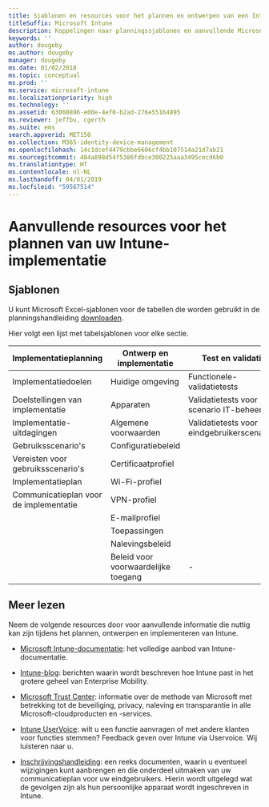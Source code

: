 ```yaml
---
title: Sjablonen en resources voor het plannen en ontwerpen van een Intune-implementatie
titleSuffix: Microsoft Intune
description: Koppelingen naar planningssjablonen en aanvullende Microsoft Intune-informatie die nuttig kan zijn tijdens de planning en het toepassen van de Microsoft Intune-implementatie.
keywords: ''
author: dougeby
ms.author: dougeby
manager: dougeby
ms.date: 01/02/2018
ms.topic: conceptual
ms.prod: ''
ms.service: microsoft-intune
ms.localizationpriority: high
ms.technology: ''
ms.assetid: 63060896-e00e-4ef0-b2ad-276e55164895
ms.reviewer: jeffbu, cgerth
ms.suite: ems
search.appverid: MET150
ms.collection: M365-identity-device-management
ms.openlocfilehash: 14c1dcef4479cbbe6606cf4bb107514a21d7ab21
ms.sourcegitcommit: 484a898d54f5386fdbce300225aaa3495cecd6b0
ms.translationtype: HT
ms.contentlocale: nl-NL
ms.lasthandoff: 04/01/2019
ms.locfileid: "59567514"
---
```

# <a name="additional-resources-for-planning-your-intune-deployment"></a>Aanvullende resources voor het plannen van uw Intune-implementatie

## <a name="templates"></a>Sjablonen

U kunt Microsoft Excel-sjablonen voor de tabellen die worden gebruikt in de planningshandleiding [downloaden](https://gallery.technet.microsoft.com/Intune-deployment-planning-fae156c2?redir=0).

Hier volgt een lijst met tabelsjablonen voor elke sectie.

|Implementatieplanning  |Ontwerp en implementatie   |Test en validatie |
|-----|----- |------|
| Implementatiedoelen |Huidige omgeving|Functionele-validatietests|
| Doelstellingen van implementatie |Apparaten|Validatietests voor scenario IT-beheerder|
| Implementatie-uitdagingen |Algemene voorwaarden|Validatietests voor eindgebruikerscenario's|
| Gebruiksscenario's |Configuratiebeleid| |
| Vereisten voor gebruiksscenario's |Certificaatprofiel| |
| Implementatieplan |Wi-Fi-profiel| |
| Communicatieplan voor de implementatie|VPN-profiel| |
| |  E-mailprofiel | |
| | Toepassingen | |
| | Nalevingsbeleid | |
| | Beleid voor voorwaardelijke toegang|-|


## <a name="further-reading"></a>Meer lezen

Neem de volgende resources door voor aanvullende informatie die nuttig kan zijn tijdens het plannen, ontwerpen en implementeren van Intune.

-   [Microsoft Intune-documentatie](/intune/): het volledige aanbod van Intune-documentatie.

-   [Intune-blog](https://blogs.technet.microsoft.com/enterprisemobility/): berichten waarin wordt beschreven hoe Intune past in het grotere geheel van Enterprise Mobility.

-   [Microsoft Trust Center](http://www.microsoft.com/TrustCenter): informatie over de methode van Microsoft met betrekking tot de beveiliging, privacy, naleving en transparantie in alle Microsoft-cloudproducten en -services.

-   [Intune UserVoice](http://microsoftintune.uservoice.com/): wilt u een functie aanvragen of met andere klanten voor functies stemmen? Feedback geven over Intune via Uservoice. Wij luisteren naar u.

-   [Inschrijvingshandleiding](https://gallery.technet.microsoft.com/Intune-End-User-Enrollment-3a0c9b0c?WT.mc_id=Blog_Intune_General_PCIT): een reeks documenten, waarin u eventueel wijzigingen kunt aanbrengen en die onderdeel uitmaken van uw communicatieplan voor uw eindgebruikers. Hierin wordt uitgelegd wat de gevolgen zijn als hun persoonlijke apparaat wordt ingeschreven in Intune.
